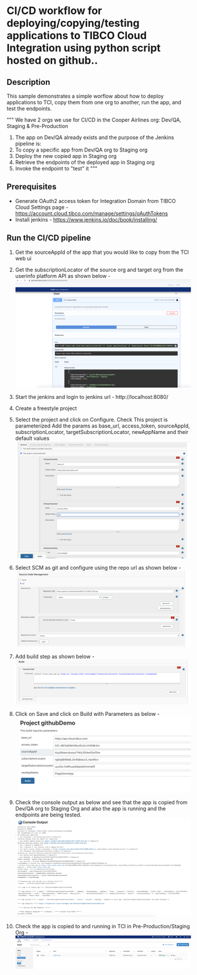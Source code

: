 # CI/CD workflow for deploying/copying/testing applications to TIBCO Cloud Integration using python script hosted on github..


## Description

This sample demonstrates a simple worflow about how to deploy applications to TCI, copy them from one org to another, run the app, and test the endpoints.

""" We have 2 orgs we use for CI/CD in the Cooper Airlines org: Dev/QA, Staging & Pre-Production
1. The app on Dev/QA already exists and the purpose of the Jenkins pipeline is:
2. To copy a specific app from Dev/QA org to Staging  org
3. Deploy the new copied app in Staging org
4. Retrieve the endpoints of the deployed app in Staging org
5. Invoke the endpoint to "test" it """

## Prerequisites

* Generate OAuth2 access token for Integration Domain from TIBCO Cloud Settings page - https://account.cloud.tibco.com/manage/settings/oAuthTokens
* Install jenkins - https://www.jenkins.io/doc/book/installing/


## Run the CI/CD pipeline

1. Get the sourceAppId of the app that you would like to copy from the TCI web ui

2. Get the subscriptionLocator of the source org and target org from the userinfo platform API as shown below -
![Select import](import-screenshots/7.APICalls.png)


3. Start the jenkins and login to jenkins url - http://localhost:8080/

4. Create a freestyle project

5. Select the project and click on Configure. Check This project is parameterized
Add the params as base_url, access_token, sourceAppId, subscriptionLocator, targetSubscriptionLocator, newAppName and their default values
![Select import](import-screenshots/1.Build_params.png)

6. Select SCM as git and configure using the repo url as shown below -
![Select import](import-screenshots/2.SCM.png)

7. Add build step as shown below -
![Select import](import-screenshots/3.Build.png)

8. Click on Save and click on Build with Parameters as below -
![Select import](import-screenshots/4.Build_with_params.png)

9. Check the console output as below and see that the app is copied from Dev/QA org to Staging Org and also the app is running and the endpoints are being tested.
![Select import](import-screenshots/5.Console_output.png)

10. Check the app is copied to and running in TCI in Pre-Production/Staging Org -
![Select import](import-screenshots/6.CopiedApp.png)


